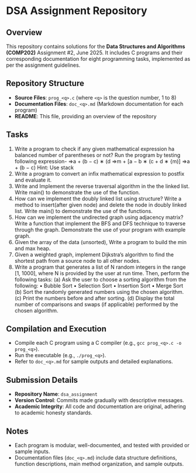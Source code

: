 # DSA Assignment Repository

## Overview
This repository contains solutions for the **Data Structures and Algorithms (COMP202)** Assignment #2, June 2025. It includes C programs and their corresponding documentation for eight programming tasks, implemented as per the assignment guidelines.

## Repository Structure
- **Source Files**: `prog_<q>.c` (where `<q>` is the question number, 1 to 8)
- **Documentation Files**: `doc_<q>.md` (Markdown documentation for each program)
- **README**: This file, providing an overview of the repository

## Tasks
1. Write a program to check if any given mathematical expression ha balanced number of
parentheses or not?
Run the program by testing following expression-
⇒a + (b − c) ∗ (d
⇒m + [a − b ∗ (c + d ∗ {m)]
⇒a + (b − c)
Hint: Use stack
2. Write a program to convert an infix mathematical expression to postfix and evaluate it.
3. Write and Implement the reverse traversal algorithm in the the linked list. Write main() to
demonstrate the use of the function.
4. How can we implement the doubly linked list using structure? Write a method to insert(after
given node) and delete the node in doubly linked list. Write main() to demonstrate the use
of the functions.
5. How can we implement the undirected graph using adjacency matrix? Write a function that
implement the BFS and DFS technique to traverse through the graph. Demonstrate the
use of your program with example graph.
6. Given the array of the data (unsorted), Write a program to build the min and max heap.
7. Given a weighted graph, implement Dijkstra’s algorithm to find the shortest path from a
source node to all other nodes.
8. Write a program that generates a list of N random integers in the range [1, 1000], where N
is provided by the user at run time. Then, perform the following tasks:
(a) Ask the user to choose a sorting algorithm from the following:
• Bubble Sort
• Selection Sort
• Insertion Sort
• Merge Sort
(b) Sort the randomly generated numbers using the chosen algorithm.
(c) Print the numbers before and after sorting.
(d) Display the total number of comparisons and swaps (if applicable) performed by the
chosen algorithm.



## Compilation and Execution
- Compile each C program using a C compiler (e.g., `gcc prog_<q>.c -o prog_<q>`).
- Run the executable (e.g., `./prog_<q>`).
- Refer to `doc_<q>.md` for sample outputs and detailed explanations.

## Submission Details
- **Repository Name**: `dsa_assignment`
- **Version Control**: Commits made gradually with descriptive messages.
- **Academic Integrity**: All code and documentation are original, adhering to academic honesty standards.

## Notes
- Each program is modular, well-documented, and tested with provided or sample inputs.
- Documentation files (`doc_<q>.md`) include data structure definitions, function descriptions, main method organization, and sample outputs.
